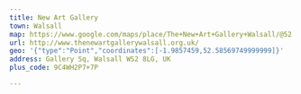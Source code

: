 ```yaml
---
title: New Art Gallery
town: Walsall
map: https://www.google.com/maps/place/The+New+Art+Gallery+Walsall/@52.5855667,-1.9858184,17z/data=!3m1!4b1!4m2!3m1!1s0x4870a2099d85c60d:0x84e4334618e98fad
url: http://www.thenewartgallerywalsall.org.uk/
geo: '{"type":"Point","coordinates":[-1.9857459,52.58569749999999]}'
address: Gallery Sq, Walsall WS2 8LG, UK
plus_code: 9C4WH2P7+7P

---
```



